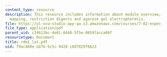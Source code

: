 ```yaml
---
content_type: resource
description: This resource includes information about module overview, restriction
  mapping, restriction digests and agarose gel electrophoresis.
file: https://ol-ocw-studio-app-qa.s3.amazonaws.com/courses/7-02-experimental-biology-communication-spring-2005/f9ac460eab7b4c5c9428c0d7829f6823_rdm1_lal.pdf
file_type: application/pdf
parent_uid: c24613bc-4e61-0440-5f5e-86597acca00f
resourcetype: Document
title: rdm1_lal.pdf
uid: f9ac460e-ab7b-4c5c-9428-c0d7829f6823
---
```

